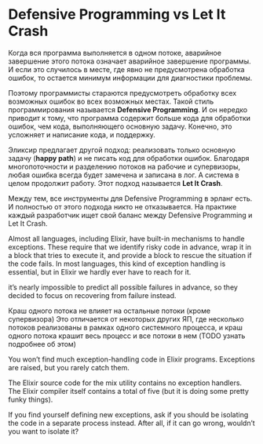 # Defensive Programming vs Let It Crash

Когда вся программа выполняется в одном потоке, аварийное завершение
этого потока означает аварийное завершение программы. И если это
случилось в месте, где явно не предусмотрена обработка ошибок, то
остается минимум информации для диагностики проблемы.

Поэтому программисты стараются предусмотреть обработку всех возможных
ошибок во всех возможных местах. Такой стиль программирования
называется **Defensive Programming**. И он нередко приводит к тому,
что программа содержит больше кода для обработки ошибок, чем кода,
выполняющего основную задачу. Конечно, это усложняет и написание кода,
и поддержку.

Эликсир предлагает другой подход: реализовать только основную задачу
(**happy path**) и не писать код для обработки ошибок. Благодаря
многопоточности и разделению потоков на рабочие и супервизоры, любая
ошибка всегда будет замечена и записана в лог. А система в целом
продолжит работу. Этот подход называется **Let It Crash**.

Между тем, все инструменты для Defensive Programming в эрланг есть.
И полностью от этого подхода никто не отказывается.  На практике
каждый разработчик ищет свой баланс между Defensive Programming
и Let It Crash.

Almost all languages, including Elixir, have built-in mechanisms to handle
exceptions. These require that we identify risky code in advance, wrap it in
a block that tries to execute it, and provide a block to rescue the situation if
the code fails. In most languages, this kind of exception handling is essential,
but in Elixir we hardly ever have to reach for it.

it’s nearly impossible to predict all possible failures
in advance, so they decided to focus on recovering from failure instead.


Краш одного потока не влияет на остальные потоки (кроме супервизора)
Это отличается от некоторых других ЯП, где несколько потоков реализованы в рамках одного системного процесса, и краш одного потока крашит весь процесс и все потоки в нем
(TODO узнать подробнее об этом)

You won’t find much exception-handling code in Elixir programs.
Exceptions are raised, but you rarely catch them.

The Elixir source code for the mix utility contains no exception handlers.
The Elixir compiler itself contains a total of five
(but it is doing some pretty funky things).

If you find yourself defining new exceptions,
ask if you should be isolating the code in a separate process instead.
After all, if it can go wrong, wouldn’t you want to isolate it?
